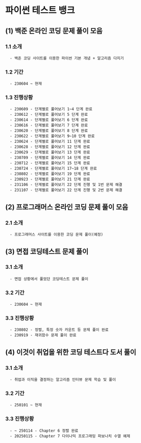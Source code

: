 # 파이썬 테스트 뱅크

   ## (1) 백준 온라인 코딩 문제 풀이 모음
   
   ### 1.1 소개
      - 백준 코딩 사이트를 이용한 파이썬 기본 개념 + 알고리즘 다지기
   
   ### 1.2 기간
      - 230604 ~ 현재
    
   ### 1.3 진행상황
      - 230609 - 단계별로 풀어보기 1~4 단계 완료
      - 230612 - 단계별로 풀어보기 5 단계 완료
      - 230614 - 단계별로 풀어보기 6 단계 완료
      - 230616 - 단계별로 풀어보기 7 단계 완료
      - 230620 - 단계별로 풀어보기 8 단계 완료
      - 230622 - 단계별로 풀어보기 9~10 단계 완료
      - 230624 - 단계별로 풀어보기 11 단계 완료
      - 230628 - 단계별로 풀어보기 12 단계 완료
      - 230629 - 단계별로 풀어보기 13 단계 완료
      - 230709 - 단계별로 풀어보기 14 단계 완료
      - 230712 - 단계별로 풀어보기 15 단계 완료
      - 230724 - 단계별로 풀어보기 17~18 단계 완료
      - 230802 - 단계별로 풀어보기 19 단계 완료
      - 230923 - 단계별로 풀어보기 21 단계 완료
      - 231106 - 단계별로 풀어보기 22 단계 진행 및 1번 문제 해결
      - 231107 - 단계별로 풀어보기 22 단계 진행 및 2번 문제 해결
      
   ## (2) 프로그래머스 온라인 코딩 문제 풀이 모음

   ### 2.1 소개
      - 프로그래머스 사이트를 이용한 코딩 문제 풀이(예정)
   
   ## (3) 면접 코딩테스트 문제 풀이

   ### 3.1 소개
      - 면접 상황에서 풀었던 코딩테스트 문제 풀이
         
   ### 3.2 기간
      - 230604 ~ 현재

   ### 3.3 진행상황
      - 230802 - 정렬, 특정 숫자 카운트 등 문제 풀이 완료
      - 230919 - 재귀함수 문제 풀이 완료

   ## (4) 이것이 취업을 위한 코딩 테스트다 도서 풀이

   ### 3.1 소개
      - 취업과 이직을 결정하는 알고리즘 인터뷰 문제 학습 및 풀이
         
   ### 3.2 기간
      - 250101 ~ 현재

   ### 3.3 진행상황
      - ~ 250114 - Chapter 6 정렬 완료
      - 20250115 - Chapter 7 다이나믹 프로그래밍 파보나치 수열 예제
